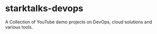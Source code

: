 # starktalks-devops
A Collection of YouTube demo projects on DevOps, cloud solutions and various tools.
